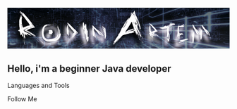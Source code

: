 ![Header](https://github.com/Rodin95/Rodin95/blob/master/assets/header%20for%20github.png)

## Hello, i'm a beginner Java developer

Languages and Tools

Follow Me
